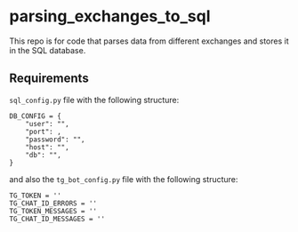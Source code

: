 # parsing_exchanges_to_sql
This repo is for code that parses data from different exchanges and stores it in the SQL database.

## Requirements
`sql_config.py` file with the following structure:
```
DB_CONFIG = {
    "user": "",
    "port": ,
    "password": "",
    "host": "",
    "db": "",
}

```

and also the `tg_bot_config.py` file with the following structure:
```
TG_TOKEN = ''                 
TG_CHAT_ID_ERRORS = ''
TG_TOKEN_MESSAGES = ''
TG_CHAT_ID_MESSAGES = ''
```

